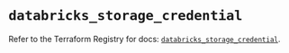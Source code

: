 # `databricks_storage_credential`

Refer to the Terraform Registry for docs: [`databricks_storage_credential`](https://registry.terraform.io/providers/databricks/databricks/1.83.0/docs/resources/storage_credential).
